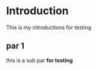 # Introduction
This is my introductions for testing

## par 1
this is a sub par <B> for testing </B>
